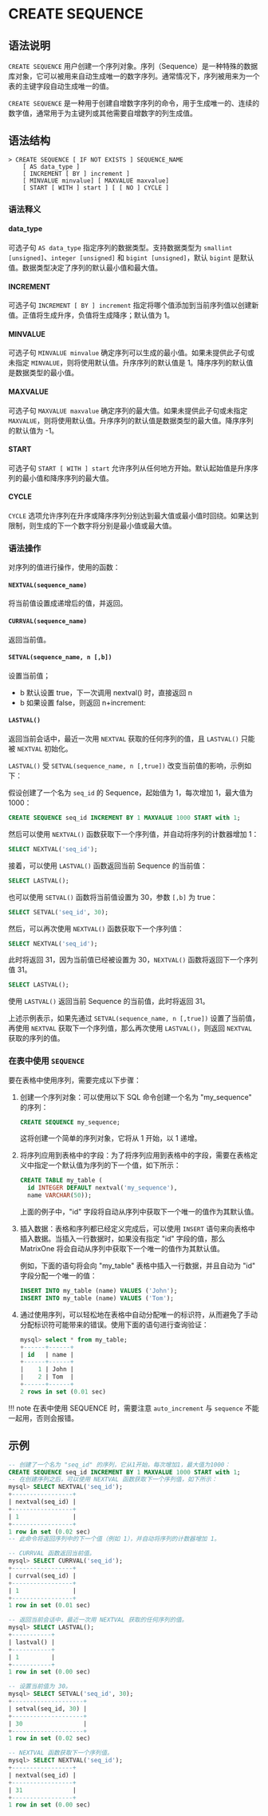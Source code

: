# **CREATE SEQUENCE**

## **语法说明**

`CREATE SEQUENCE` 用户创建一个序列对象。序列（Sequence）是一种特殊的数据库对象，它可以被用来自动生成唯一的数字序列。通常情况下，序列被用来为一个表的主键字段自动生成唯一的值。

`CREATE SEQUENCE` 是一种用于创建自增数字序列的命令，用于生成唯一的、连续的数字值，通常用于为主键列或其他需要自增数字的列生成值。

## **语法结构**

```
> CREATE SEQUENCE [ IF NOT EXISTS ] SEQUENCE_NAME
    [ AS data_type ]
    [ INCREMENT [ BY ] increment ]
    [ MINVALUE minvalue] [ MAXVALUE maxvalue]
    [ START [ WITH ] start ] [ [ NO ] CYCLE ]
```

### 语法释义

#### data_type

可选子句 `AS data_type` 指定序列的数据类型。支持数据类型为 `smallint [unsigned]`、`integer [unsigned]` 和 `bigint [unsigned]`，默认 `bigint` 是默认值。数据类型决定了序列的默认最小值和最大值。

#### INCREMENT

可选子句 `INCREMENT [ BY ] increment` 指定将哪个值添加到当前序列值以创建新值。正值将生成升序，负值将生成降序；默认值为 1。

#### MINVALUE

可选子句 `MINVALUE minvalue` 确定序列可以生成的最小值。如果未提供此子句或未指定 `MINVALUE`，则将使用默认值。升序序列的默认值是 1。降序序列的默认值是数据类型的最小值。

#### MAXVALUE

可选子句 `MAXVALUE maxvalue` 确定序列的最大值。如果未提供此子句或未指定 `MAXVALUE`，则将使用默认值。升序序列的默认值是数据类型的最大值。降序序列的默认值为 -1。

#### START

可选子句 `START [ WITH ] start` 允许序列从任何地方开始。默认起始值是升序序列的最小值和降序序列的最大值。

#### CYCLE

`CYCLE` 选项允许序列在升序或降序序列分别达到最大值或最小值时回绕。如果达到限制，则生成的下一个数字将分别是最小值或最大值。

### 语法操作

对序列的值进行操作，使用的函数：

#### `NEXTVAL(sequence_name)`

将当前值设置成递增后的值，并返回。

#### `CURRVAL(sequence_name)`

返回当前值。

#### `SETVAL(sequence_name, n [,b])`

设置当前值；

- b 默认设置 true，下一次调用 nextval() 时，直接返回 n
- b 如果设置 false，则返回 n+increment:

#### `LASTVAL()`

返回当前会话中，最近一次用 `NEXTVAL` 获取的任何序列的值，且 `LASTVAL()` 只能被 `NEXTVAL` 初始化。

`LASTVAL()` 受 `SETVAL(sequence_name, n [,true])` 改变当前值的影响，示例如下：

假设创建了一个名为 `seq_id` 的 Sequence，起始值为 1，每次增加 1，最大值为 1000：

```sql
CREATE SEQUENCE seq_id INCREMENT BY 1 MAXVALUE 1000 START with 1;
```

然后可以使用 `NEXTVAL()` 函数获取下一个序列值，并自动将序列的计数器增加 1：

```sql
SELECT NEXTVAL('seq_id');
```

接着，可以使用 `LASTVAL()` 函数返回当前 Sequence 的当前值：

```sql
SELECT LASTVAL();
```

也可以使用 `SETVAL()` 函数将当前值设置为 30，参数 `[,b]` 为 true：

```sql
SELECT SETVAL('seq_id', 30);
```

然后，可以再次使用 `NEXTVAL()` 函数获取下一个序列值：

```sql
SELECT NEXTVAL('seq_id');
```

此时将返回 31，因为当前值已经被设置为 30，`NEXTVAL()` 函数将返回下一个序列值 31。

```sql
SELECT LASTVAL();
```

使用 `LASTVAL()` 返回当前 Sequence 的当前值，此时将返回 31。

上述示例表示，如果先通过 `SETVAL(sequence_name, n [,true])` 设置了当前值，再使用 `NEXTVAL` 获取下一个序列值，那么再次使用 `LASTVAL()`，则返回 `NEXTVAL` 获取的序列的值。

### 在表中使用 `SEQUENCE`

要在表格中使用序列，需要完成以下步骤：

1. 创建一个序列对象：可以使用以下 SQL 命令创建一个名为 "my_sequence" 的序列：

    ```sql
    CREATE SEQUENCE my_sequence;
    ```

    这将创建一个简单的序列对象，它将从 1 开始，以 1 递增。

2. 将序列应用到表格中的字段：为了将序列应用到表格中的字段，需要在表格定义中指定一个默认值为序列的下一个值，如下所示：

    ```sql
    CREATE TABLE my_table (
      id INTEGER DEFAULT nextval('my_sequence'),
      name VARCHAR(50));
    ```

    上面的例子中，"id" 字段将自动从序列中获取下一个唯一的值作为其默认值。

3. 插入数据：表格和序列都已经定义完成后，可以使用 `INSERT` 语句来向表格中插入数据。当插入一行数据时，如果没有指定 "id" 字段的值，那么 MatrixOne 将会自动从序列中获取下一个唯一的值作为其默认值。

    例如，下面的语句将会向 "my_table" 表格中插入一行数据，并且自动为 "id" 字段分配一个唯一的值：

    ```sql
    INSERT INTO my_table (name) VALUES ('John');
    INSERT INTO my_table (name) VALUES ('Tom');
    ```

4. 通过使用序列，可以轻松地在表格中自动分配唯一的标识符，从而避免了手动分配标识符可能带来的错误。使用下面的语句进行查询验证：

    ```sql
    mysql> select * from my_table;
    +------+------+
    | id   | name |
    +------+------+
    |    1 | John |
    |    2 | Tom  |
    +------+------+
    2 rows in set (0.01 sec)
    ```

!!! note
    在表中使用 SEQUENCE 时，需要注意 `auto_increment` 与 `sequence` 不能一起用，否则会报错。

## **示例**

```sql
-- 创建了一个名为 "seq_id" 的序列，它从1开始，每次增加1，最大值为1000：
CREATE SEQUENCE seq_id INCREMENT BY 1 MAXVALUE 1000 START with 1;
-- 在创建序列之后，可以使用 NEXTVAL 函数获取下一个序列值，如下所示：
mysql> SELECT NEXTVAL('seq_id');
+-----------------+
| nextval(seq_id) |
+-----------------+
| 1               |
+-----------------+
1 row in set (0.02 sec)
-- 此命令将返回序列中的下一个值（例如 1），并自动将序列的计数器增加 1。

-- CURRVAL 函数返回当前值。
mysql> SELECT CURRVAL('seq_id');
+-----------------+
| currval(seq_id) |
+-----------------+
| 1               |
+-----------------+
1 row in set (0.01 sec)

-- 返回当前会话中，最近一次用 NEXTVAL 获取的任何序列的值。
mysql> SELECT LASTVAL();
+-----------+
| lastval() |
+-----------+
| 1         |
+-----------+
1 row in set (0.00 sec)

-- 设置当前值为 30。
mysql> SELECT SETVAL('seq_id', 30);
+--------------------+
| setval(seq_id, 30) |
+--------------------+
| 30                 |
+--------------------+
1 row in set (0.02 sec)

-- NEXTVAL 函数获取下一个序列值。
mysql> SELECT NEXTVAL('seq_id');
+-----------------+
| nextval(seq_id) |
+-----------------+
| 31              |
+-----------------+
1 row in set (0.00 sec)
```
